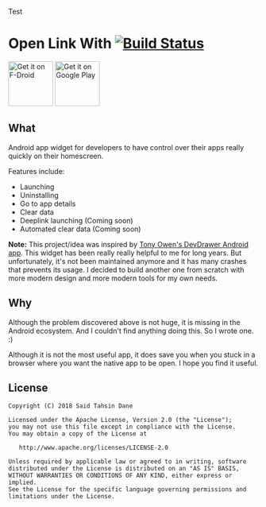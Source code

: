 Test

Open Link With [![Build Status](https://travis-ci.org/tasomaniac/DevWidget.png?branch=master)](https://travis-ci.org/tasomaniac/DevWidget)
==============

<a href="https://f-droid.org/repository/browse/?fdid=com.tasomaniac.devwidget.floss" target="_blank">
<img src="https://f-droid.org/badge/get-it-on.png" alt="Get it on F-Droid" height="90"/></a>
<a href="https://play.google.com/store/apps/details?id=com.tasomaniac.devwidget" target="_blank">
<img src="https://play.google.com/intl/en_us/badges/images/generic/en-play-badge.png" alt="Get it on Google Play" height="90"/></a>

What
----

Android app widget for developers to have control over their apps really quickly on their homescreen.

Features include: 
- Launching
- Uninstalling
- Go to app details
- Clear data
- Deeplink launching (Coming soon)
- Automated clear data (Coming soon)

**Note:** This project/idea was inspired by [Tony Owen's DevDrawer Android app](https://github.com/tunitowen/DevDrawer). This widget has been really really helpful to me for long years. But unfortunately, it's not been maintained anymore and it has many crashes that prevents its usage. I decided to build another one from scratch with more modern design and more modern tools for my own needs. 

Why
---

Although the problem discovered above is not huge, it is missing in the Android ecosystem. And I couldn't find anything doing this. So I wrote one. :)

Although it is not the most useful app, it does save you when you stuck in a browser where you want the native app to be open. I hope you find it useful.


License
-------

    Copyright (C) 2018 Said Tahsin Dane

    Licensed under the Apache License, Version 2.0 (the "License");
    you may not use this file except in compliance with the License.
    You may obtain a copy of the License at

       http://www.apache.org/licenses/LICENSE-2.0

    Unless required by applicable law or agreed to in writing, software
    distributed under the License is distributed on an "AS IS" BASIS,
    WITHOUT WARRANTIES OR CONDITIONS OF ANY KIND, either express or implied.
    See the License for the specific language governing permissions and
    limitations under the License.
